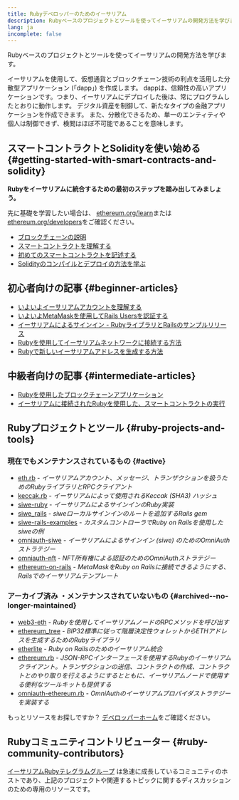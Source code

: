 ```yaml
---
title: Rubyデベロッパーのためのイーサリアム
description: Rubyベースのプロジェクトとツールを使ってイーサリアムの開発方法を学びます。
lang: ja
incomplete: false
---
```


<FeaturedText>Rubyベースのプロジェクトとツールを使ってイーサリアムの開発方法を学びます。</FeaturedText>

イーサリアムを使用して、仮想通貨とブロックチェーン技術の利点を活用した分散型アプリケーション (「dapp」) を作成します。 dappは、信頼性の高いアプリケーションです。つまり、イーサリアムにデプロイした後は、常にプログラムしたとおりに動作します。 デジタル資産を制御して、新たなタイプの金融アプリケーションを作成できます。 また、分散化できるため、単一のエンティティや個人は制御できず、検閲はほぼ不可能であることを意味します。

## スマートコントラクトとSolidityを使い始める {#getting-started-with-smart-contracts-and-solidity}

**Rubyをイーサリアムに統合するための最初のステップを踏み出してみましょう。**

先に基礎を学習したい場合は、 [ethereum.org/learn](/learn/)または[ethereum.org/developers](/developers/)をご確認ください。

- [ブロックチェーンの説明](https://kauri.io/article/d55684513211466da7f8cc03987607d5/blockchain-explained)
- [スマートコントラクトを理解する](https://kauri.io/article/e4f66c6079e74a4a9b532148d3158188/ethereum-101-part-5-the-smart-contract)
- [初めてのスマートコントラクトを記述する](https://kauri.io/article/124b7db1d0cf4f47b414f8b13c9d66e2/remix-ide-your-first-smart-contract)
- [Solidityのコンパイルとデプロイの方法を学ぶ](https://kauri.io/article/973c5f54c4434bb1b0160cff8c695369/understanding-smart-contract-compilation-and-deployment)

## 初心者向けの記事 {#beginner-articles}

- [いよいよイーサリアムアカウントを理解する](https://dev.to/q9/finally-understanding-ethereum-accounts-1kpe)
- [いよいよMetaMaskを使用してRails Usersを認証する](https://dev.to/q9/finally-authenticating-rails-users-with-metamask-3fj)
- [イーサリアムによるサインイン - RubyライブラリとRailsのサンプルリリース](https://blog.spruceid.com/sign-in-with-ethereum-ruby-library-release-and-rails-examples/)
- [Rubyを使用してイーサリアムネットワークに接続する方法](https://www.quicknode.com/guides/web3-sdks/how-to-connect-to-the-ethereum-network-using-ruby)
- [Rubyで新しいイーサリアムアドレスを生成する方法](https://www.quicknode.com/guides/web3-sdks/how-to-generate-a-new-ethereum-address-in-ruby)

## 中級者向けの記事 {#intermediate-articles}

- [Rubyを使用したブロックチェーンアプリケーション](https://www.nopio.com/blog/blockchain-app-ruby/)
- [イーサリアムに接続されたRubyを使用した、スマートコントラクトの実行](https://titanwolf.org/Network/Articles/Article?AID=87285822-9b25-49d5-ba2a-7ad95fff7ef9)

## Rubyプロジェクトとツール {#ruby-projects-and-tools}

### 現在でもメンテナンスされているもの {#active}

- [eth.rb](https://github.com/q9f/eth.rb) - _イーサリアムアカウント、メッセージ、トランザクションを扱うためのRubyライブラリとRPCクライアント_
- [keccak.rb](https://github.com/q9f/keccak.rb) - _イーサリアムによって使用されるKeccak (SHA3) ハッシュ_
- [siwe-ruby](https://github.com/signinwithethereum/siwe-ruby) - _イーサリアムによるサインインのRuby実装_
- [siwe_rails](https://github.com/signinwithethereum/siwe_rails) - _siweローカルサインインのルートを追加するRails gem_
- [siwe-rails-examples](https://github.com/signinwithethereum/siwe-rails-examples) - _カスタムコントローラでRuby on Railsを使用したsiweの例_
- [omniauth-siwe](https://github.com/signinwithethereum/omniauth-siwe) - _イーサリアムによるサインイン (siwe) のためのOmniAuthストラテジー_
- [omniauth-nft](https://github.com/valthon/omniauth-nft) - _NFT所有権による認証のためのOmniAuthストラテジー_
- [ethereum-on-rails](https://github.com/q9f/ethereum-on-rails) - _MetaMaskをRuby on Railsに接続できるようにする、Railsでのイーサリアムテンプレート_

### アーカイブ済み ・メンテナンスされていないもの {#archived--no-longer-maintained}

- [web3-eth](https://github.com/spikewilliams/vtada-ethereum) - _Rubyを使用してイーサリアムノードのRPCメソッドを呼び出す_
- [ethereum_tree](https://github.com/longhoangwkm/ethereum_tree) - _BIP32標準に従って階層決定性ウォレットからETHアドレスを生成するためのRubyライブラリ_
- [etherlite](https://github.com/budacom/etherlite) - _Ruby on Railsのためのイーサリアム統合_
- [ethereum.rb](https://github.com/EthWorks/ethereum.rb) - _JSON-RPCインターフェースを使用するRubyのイーサリアムクライアント。トランザクションの送信、コントラクトの作成、コントラクトとのやり取りを行えるようにするとともに、イーサリアムノードで使用する便利なツールキットも提供する_
- [omniauth-ethereum.rb](https://github.com/q9f/omniauth-ethereum.rb) - _OmniAuthのイーサリアムプロバイダストラテジーを実装する_

もっとリソースをお探しですか？ [デベロッパーホーム](/developers/)をご確認ください。

## Rubyコミュニティコントリビューター {#ruby-community-contributors}

[イーサリアムRubyテレグラムグループ](https://t.me/ruby_eth) は急速に成長しているコミュニティのホストであり、上記のプロジェクトや関連するトピックに関するディスカッションのための専用のリソースです。
